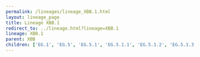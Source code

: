 ```yaml
---
permalink: /lineages/lineage_XBB.1.html
layout: lineage_page
title: Lineage XBB.1
redirect_to: ../lineage.html?lineage=XBB.1
lineage: XBB.1
parent: XBB
children: ['EG.1', 'EG.5', 'EG.5.1', 'EG.5.1.1', 'EG.5.1.2', 'EG.5.1.3', 'EG.5.1.4', 'EG.5.1.6', 'EG.5.1.7', 'EG.5.1.8', 'EG.5.1.16', 'EG.6.1', 'EG.10.1.1', 'EG.11', 'EG.14', 'FL.1.5.1', 'FL.3.3', 'FL.4', 'FL.15.1.1', 'FL.24.1', 'FL.34', 'FY.1.2.1', 'FY.5.4', 'GD.3', 'GK.1.1', 'GK.1.1.1', 'GN.1.3', 'GW.5.3.1', 'HF.1', 'JC.5.1', 'JD.1', 'JD.1.1', 'JD.1.1.8', 'JF.1.1', 'XBB.1', 'XBB.1.5', 'XBB.1.5.66', 'XBB.1.9.1', 'XBB.1.16', 'XBB.1.16.2', 'XBB.1.16.11', 'XBB.1.16.15', 'XBB.1.16.16', 'XBB.1.42.1', 'XBB.1.42.2']
---
```


